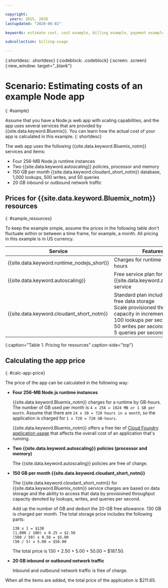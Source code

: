 ```yaml
---

copyright:
  years: 2015, 2020
lastupdated: "2020-06-02"

keywords: estimate cost, cost example, billing example, payment example, calculating app price

subcollection: billing-usage

---
```


{:shortdesc: .shortdesc}
{:codeblock: .codeblock}
{:screen: .screen}
{:new_window: target="_blank"}

# Scenario: Estimating costs of an example Node app
{: #sample}

Assume that you have a Node.js web app with scaling capabilities, and the app uses several services that are provided by {{site.data.keyword.Bluemix}}. You can learn how the actual cost of your app is calculated in this example. 
{: shortdesc}

The web app uses the following {{site.data.keyword.Bluemix_notm}} services and items:

* Four 256-MB Node.js runtime instances
* Two {{site.data.keyword.autoscaling}} policies, processor and memory
* 150 GB per month {{site.data.keyword.cloudant_short_notm}} database, 1,000 lookups, 500 writes, and 50 queries
* 20 GB inbound or outbound network traffic


## Prices for {{site.data.keyword.Bluemix_notm}} resources
{: #sample_resources}

To keep the example simple, assume the prices in the following table don't fluctuate within or between a time frame, for example, a month. All pricing in this example is in US currency.

| Service                           |	Features                                                            |	Price             |
|-----------------------------------|---------------------------------------------------------------------|-------------------|
| {{site.data.keyword.runtime_nodejs_short}}                   |	Charges for runtime by GB-hours          |	$0.07 USD/GB-hour | 
| {{site.data.keyword.autoscaling}} |	Free service plan for the {{site.data.keyword.autoscaling}} service |	Free              |
| {{site.data.keyword.cloudant_short_notm}} | Standard plan includes 20 GB of free data storage</br>Scale provisioned throughput capacity in increments of:</br>100 lookups per second</br>50 writes per second</br>5 queries per second | $1.00 USD/GB of data storage</br>$0.25 USD/Lookup per second</br>$0.50 USD/Write per second</br>$5.00 USD/Query per second |
{:caption="Table 1. Pricing for resources" caption-side="top"}


## Calculating the app price
{: #calc-app-price}

The price of the app can be calculated in the following way:

* **Four 256-MB Node.js runtime instances**
  
   {{site.data.keyword.Bluemix_notm}} charges for a runtime by GB-hours. The number of GB used per month is `4 x 256 = 1024 MB or 1 GB per month`. Assume that there are `24 x 30 = 720 hours in a month`, so the application is charged for `1 x 720 = 720 GB-hours`.

   {{site.data.keyword.Bluemix_notm}} offers a free tier of [Cloud Foundry application usage](/docs/account?topic=account-accounts) that affects the overall cost of an application that's running.
   
* **Two {{site.data.keyword.autoscaling}} policies (processor and memory)**
  
   The {{site.data.keyword.autoscaling}} policies are free of charge.

* **150 GB per month {{site.data.keyword.cloudant_short_notm}}**
  
   The {{site.data.keyword.cloudant_short_notm}} for {{site.data.keyword.Bluemix_notm}} service charges are based on data storage and the ability to access that data by provisioned throughput capacity denoted by lookups, writes, and queries per second.

   Add up the number of GB and deduct the 20-GB free allowance. 130 GB is charged per month. The total storage price includes the following parts:
   
   ```
   130 x 1 = $130
   (1,000 / 100) x 0.25 = $2.50
   (500 / 50) x 0.50 = $5.00
   (50 / 5) x 5.00 = $50.00
   ```

   The total price is 130 + 2.50 + 5.00 + 50.00 = $187.50.

* **20 GB inbound or outbound network traffic**
  
   Inbound and outbound network traffic is free of charge.

When all the items are added, the total price of the application is $211.65.
